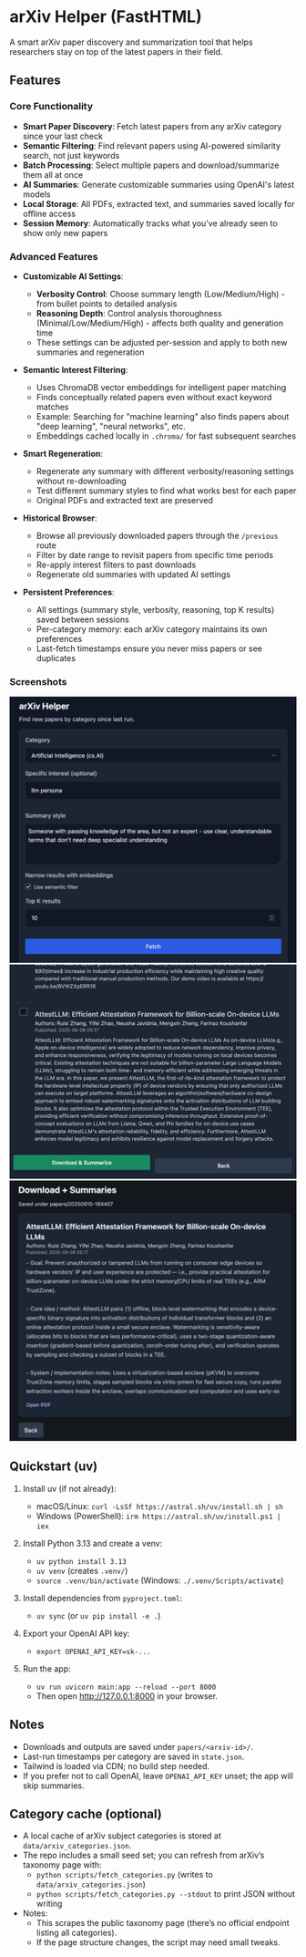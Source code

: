 arXiv Helper (FastHTML)
=======================

A smart arXiv paper discovery and summarization tool that helps researchers stay on top of the latest papers in their field.

## Features

### Core Functionality

- **Smart Paper Discovery**: Fetch latest papers from any arXiv category since your last check
- **Semantic Filtering**: Find relevant papers using AI-powered similarity search, not just keywords
- **Batch Processing**: Select multiple papers and download/summarize them all at once
- **AI Summaries**: Generate customizable summaries using OpenAI's latest models
- **Local Storage**: All PDFs, extracted text, and summaries saved locally for offline access
- **Session Memory**: Automatically tracks what you've already seen to show only new papers

### Advanced Features

- **Customizable AI Settings**:
  - **Verbosity Control**: Choose summary length (Low/Medium/High) - from bullet points to detailed analysis
  - **Reasoning Depth**: Control analysis thoroughness (Minimal/Low/Medium/High) - affects both quality and generation time
  - These settings can be adjusted per-session and apply to both new summaries and regeneration

- **Semantic Interest Filtering**:
  - Uses ChromaDB vector embeddings for intelligent paper matching
  - Finds conceptually related papers even without exact keyword matches
  - Example: Searching for "machine learning" also finds papers about "deep learning", "neural networks", etc.
  - Embeddings cached locally in `.chroma/` for fast subsequent searches

- **Smart Regeneration**:
  - Regenerate any summary with different verbosity/reasoning settings without re-downloading
  - Test different summary styles to find what works best for each paper
  - Original PDFs and extracted text are preserved

- **Historical Browser**:
  - Browse all previously downloaded papers through the `/previous` route
  - Filter by date range to revisit papers from specific time periods
  - Re-apply interest filters to past downloads
  - Regenerate old summaries with updated AI settings

- **Persistent Preferences**:
  - All settings (summary style, verbosity, reasoning, top K results) saved between sessions
  - Per-category memory: each arXiv category maintains its own preferences
  - Last-fetch timestamps ensure you never miss papers or see duplicates

### Screenshots

![Home page](screenshots/arxiv_1.png)
![Paper page](screenshots/arxiv_2.png)
![Summary page](screenshots/arxiv_3.png)

Quickstart (uv)
---------------

1) Install uv (if not already):

   - macOS/Linux: `curl -LsSf https://astral.sh/uv/install.sh | sh`
   - Windows (PowerShell): `irm https://astral.sh/uv/install.ps1 | iex`

2) Install Python 3.13 and create a venv:

   - `uv python install 3.13`
   - `uv venv`  (creates `.venv/`)
   - `source .venv/bin/activate` (Windows: `./.venv/Scripts/activate`)

3) Install dependencies from `pyproject.toml`:

   - `uv sync`  (or `uv pip install -e .`)

4) Export your OpenAI API key:

   - `export OPENAI_API_KEY=sk-...`

5) Run the app:

   - `uv run uvicorn main:app --reload --port 8000`
   - Then open http://127.0.0.1:8000 in your browser.

Notes
-----

- Downloads and outputs are saved under `papers/<arxiv-id>/`.
- Last-run timestamps per category are saved in `state.json`.
- Tailwind is loaded via CDN; no build step needed.
- If you prefer not to call OpenAI, leave `OPENAI_API_KEY` unset; the app will skip summaries.

Category cache (optional)
-------------------------

- A local cache of arXiv subject categories is stored at `data/arxiv_categories.json`.
- The repo includes a small seed set; you can refresh from arXiv’s taxonomy page with:
  - `python scripts/fetch_categories.py` (writes to `data/arxiv_categories.json`)
  - `python scripts/fetch_categories.py --stdout` to print JSON without writing
- Notes:
  - This scrapes the public taxonomy page (there’s no official endpoint listing all categories).
  - If the page structure changes, the script may need small tweaks.
